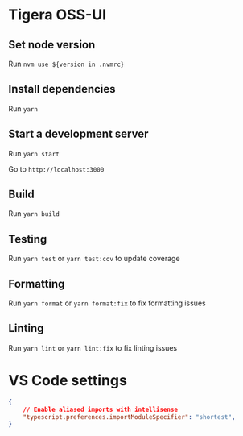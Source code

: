 # Tigera OSS-UI

## Set node version

Run `nvm use ${version in .nvmrc}`

## Install dependencies

Run `yarn`

## Start a development server

Run `yarn start`

Go to `http://localhost:3000`

## Build

Run `yarn build`

## Testing

Run `yarn test` or `yarn test:cov` to update coverage

## Formatting

Run `yarn format` or `yarn format:fix` to fix formatting issues

## Linting

Run `yarn lint` or `yarn lint:fix` to fix linting issues

# VS Code settings

```settings.json
{
    // Enable aliased imports with intellisense
    "typescript.preferences.importModuleSpecifier": "shortest",
}
```
